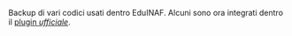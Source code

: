 Backup di vari codici usati dentro EduINAF. Alcuni sono ora integrati dentro il [plugin *ufficiale*](https://github.com/ulaulaman/eduinaf).
